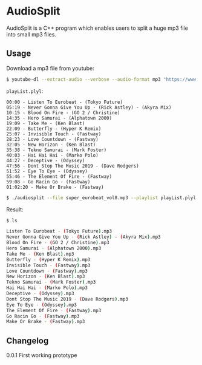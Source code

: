 # AudioSplit

AudioSplit is a C++ program which enables users to split a huge mp3 file into small mp3 files.

## Usage
Download a mp3 file from youtube:

```bash
$ youtube-dl --extract-audio --verbose --audio-format mp3 "https://www.youtube.com/watch?v=2Q6vj1EKUBE"
```
`playList.plyl`:
```
00:00 - Listen To Eurobeat - (Tokyo Future)
05:19 - Never Gonna Give You Up - (Rick Astley) - (Akyra Mix)
10:15 - Blood On Fire - (GO 2 / Christine)
14:35 - Hero Samurai - (Alphatown 2000)
19:09 - Take Me - (Ken Blast)
22:09 - Butterfly - (Hyper K Remix)
25:07 - Invisible Touch - (Fastway)
28:23 - Love Countdown - (Fastway)
32:05 - New Horizon - (Ken Blast)
35:38 - Tekno Samurai - (Mark Foster)
40:03 - Hai Hai Hai - (Marko Polo)
44:27 - Deceptive - (Odyssey)
47:56 - Dont Stop The Music 2019 - (Dave Rodgers)
51:52 - Eye To Eye - (Odyssey)
55:46 - The Element Of Fire - (Fastway)
59:08 - Go Racin Go - (Fastway)
01:02:20 - Make Or Brake - (Fastway)
```

```bash
$ ./audiosplit --file super_eurobeat_vol8.mp3 --playlist playList.plyl --type mp3
```

Result:
```bash
$ ls

Listen To Eurobeat - (Tokyo Future).mp3
Never Gonna Give You Up - (Rick Astley) - (Akyra Mix).mp3
Blood On Fire - (GO 2 / Christine).mp3
Hero Samurai - (Alphatown 2000).mp3
Take Me - (Ken Blast).mp3
Butterfly - (Hyper K Remix).mp3
Invisible Touch - (Fastway).mp3
Love Countdown - (Fastway).mp3
New Horizon - (Ken Blast).mp3
Tekno Samurai - (Mark Foster).mp3
Hai Hai Hai - (Marko Polo).mp3
Deceptive - (Odyssey).mp3
Dont Stop The Music 2019 - (Dave Rodgers).mp3
Eye To Eye - (Odyssey).mp3
The Element Of Fire - (Fastway).mp3
Go Racin Go - (Fastway).mp3
Make Or Brake - (Fastway).mp3
```

## Changelog

0.0.1 First working prototype
